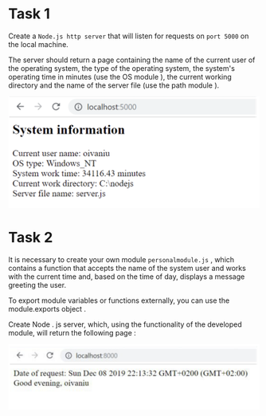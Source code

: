 # Task 1
Create a `Node.js http server` that will listen for requests on `port 5000` on the local machine. 

The server should return a page containing the name of the current user of the operating system, the type of the operating system, the system's operating time in minutes (use the OS module ), the current working directory and the name of the server file (use the path module ).

![Task 1 Output](./images/Screenshot%202023-12-12%20at%2019.25.16.png)

# Task 2
It is necessary to create your own module `personalmodule.js` , which contains a function that accepts the name of the system user and works with the current time and, based on the time of day, displays a message greeting the user. 

To export module variables or functions externally, you can use the module.exports object . 

Create Node . js server, which, using the functionality of the developed module, will return the following page : 

![Task 2 Output](./images/Screenshot%202023-12-12%20at%2019.34.34.png)